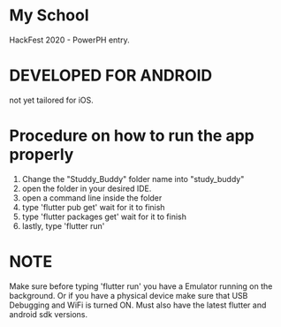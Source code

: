 # My School

HackFest 2020 - PowerPH entry.

# DEVELOPED FOR ANDROID 
not yet tailored for iOS.

# Procedure on how to run the app properly
1. Change the "Studdy_Buddy" folder name into "study_buddy"
2. open the folder in your desired IDE.
3. open a command line inside the folder
4. type 'flutter pub get' wait for it to finish
5. type 'flutter packages get' wait for it to finish
6. lastly, type 'flutter run'

# NOTE
Make sure before typing 'flutter run' you have a Emulator running on the background.
Or if you have a physical device make sure that USB Debugging and WiFi is turned ON.
Must also have the latest flutter and android sdk versions.
